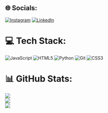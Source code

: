 
## 🌐 Socials:
[![Instagram](https://img.shields.io/badge/Instagram-%23E4405F.svg?logo=Instagram&logoColor=white)](https://instagram.com/@dsouzana) [![LinkedIn](https://img.shields.io/badge/LinkedIn-%230077B5.svg?logo=linkedin&logoColor=white)](https://linkedin.com/in/www.linkedin.com/in/anaapaulavs) 

# 💻 Tech Stack:
![JavaScript](https://img.shields.io/badge/javascript-%23323330.svg?style=flat-square&logo=javascript&logoColor=%23F7DF1E) ![HTML5](https://img.shields.io/badge/html5-%23E34F26.svg?style=flat-square&logo=html5&logoColor=white) ![Python](https://img.shields.io/badge/python-3670A0?style=flat-square&logo=python&logoColor=ffdd54) ![Git](https://img.shields.io/badge/git-%23F05033.svg?style=flat-square&logo=git&logoColor=white) ![CSS3](https://img.shields.io/badge/css3-%231572B6.svg?style=flat-square&logo=css3&logoColor=white)
# 📊 GitHub Stats:
![](https://github-readme-stats.vercel.app/api?username=dsouzaAna&theme=bear&hide_border=false&include_all_commits=false&count_private=false)<br/>
![](https://github-readme-streak-stats.herokuapp.com/?user=dsouzaAna&theme=bear&hide_border=false)<br/>
![](https://github-readme-stats.vercel.app/api/top-langs/?username=dsouzaAna&theme=bear&hide_border=false&include_all_commits=false&count_private=false&layout=compact)

<!-- Proudly created with GPRM ( https://gprm.itsvg.in ) -->